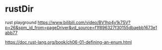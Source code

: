 # rustDir
rust playground
https://www.bilibili.com/video/BV1hp4y1k7SV?p=26&spm_id_from=pageDriver&vd_source=f1f896327f30155dbaebb1673e1abb77

https://doc.rust-lang.org/book/ch06-01-defining-an-enum.html
